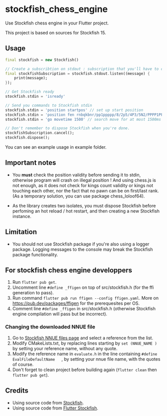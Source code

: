 # stockfish_chess_engine

Use Stockfish chess engine in your Flutter project.

This project is based on sources for Stockfish 15.

## Usage

```dart
final stockfish = new Stockfish()

// Create a subscribtion on stdout : subscription that you'll have to cancel before disposing Stockfish.
final stockfishSubscription = stockfish.stdout.listen((message) {
    print(message);
});

// Get Stockfish ready
stockfish.stdin = 'isready'

// Send you commands to Stockfish stdin
stockfish.stdin = 'position startpos' // set up start position
stockfish.stdin = 'position fen rnbqkbnr/pp1ppppp/8/2p5/4P3/5N2/PPPP1PPP/RNBQKB1R b KQkq - 1 2' // set up custom position
stockfish.stdin = 'go movetime 1500' // search move for at most 1500ms

// Don't remember to dispose Stockfish when you're done.
stockfishSubscription.cancel();
stockfish.dispose();
```

You can see an example usage in example folder.

## Important notes

* You **must** check the position validity before sending it to stdin, otherwise program will crash on illegal position ! And using chess.js is not enough, as it does not check for kings count validity or kings not touching each other, nor the fact that no pawn can be on first/last rank. (As a temporary solution, you can use package chess_loloof64).

* As the library creates two isolates, you must dispose Stockfish before perfoming an hot reload / hot restart, and then creating a new Stockfish instance.

## Limitation

* You should not use Stockfish package if you're also using a logger package. Logging messages to the console may break the Stockfish package functionality.


## For stockfish chess engine developpers

1. Run `flutter pub get`.
2. Uncomment line `#define _ffigen` on top of src/stockfish.h (for the ffi generation to pass).
3. Run command `flutter pub run ffigen --config ffigen.yaml`.
More on https://pub.dev/packages/ffigen for the prerequesites per OS.
4. Comment line `#define _ffigen` in src/stockfish.h (otherwise Stockfish engine compilation will pass but be incorrect).

### Changing the downloaded NNUE file

1. Go to [Stockfish NNUE files page](https://tests.stockfishchess.org/nns) and select a reference from the list.
2. Modify CMakeLists.txt, by replacing lines starting by `set (NNUE_NAME )` by setting your reference name, without any quote.
3. Modify the reference name in `evaluate.h` in the line containing `#define EvalFileDefaultName   `, by setting your nnue file name, with the quotes of course.
4. Don't forget to clean project before building again (`flutter clean` then `flutter pub get`).

## Credits

* Using source code from [Stockfish](https://stockfishchess.org).
* Using source code from [Flutter Stockfish](https://github.com/ArjanAswal/Stockfish).